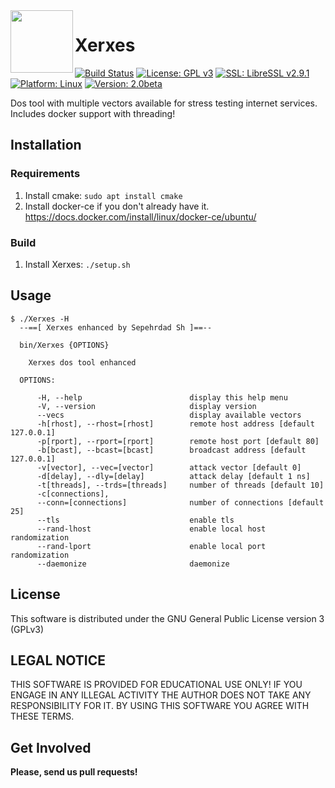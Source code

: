<img align="left" width="100" height="100" src="img/XerxesTheGreat.jpg">

# Xerxes

[![Build Status](https://travis-ci.com/Nat-As/Xerxes.svg?branch=master)](https://travis-ci.com/Nat-As/Xerxes)
[![License: GPL v3](https://img.shields.io/badge/License-GPL%20v3-blue.svg)](https://www.gnu.org/licenses/gpl-3.0)
[![SSL: LibreSSL v2.9.1](https://img.shields.io/badge/SSL-LibreSSL%20v2.9.1-green.svg)](https://www.libressl.org/)
[![Platform: Linux](https://img.shields.io/badge/Platform-Linux-blue.svg)](https://www.linux.org/)
[![Version: 2.0beta](https://img.shields.io/badge/Version-2.0beta-blue.svg)](https://github.com/sepehrdaddev/Xerxes.git)

Dos tool with multiple vectors available for stress testing internet services. Includes docker support with threading!
## Installation
### Requirements
1. Install cmake: ```sudo apt install cmake```
2. Install docker-ce if you don't already have it. https://docs.docker.com/install/linux/docker-ce/ubuntu/

### Build
1. Install Xerxes: ```./setup.sh```

## Usage

```
$ ./Xerxes -H
  --==[ Xerxes enhanced by Sepehrdad Sh ]==--

  bin/Xerxes {OPTIONS}

    Xerxes dos tool enhanced

  OPTIONS:

      -H, --help                        display this help menu
      -V, --version                     display version
      --vecs                            display available vectors
      -h[rhost], --rhost=[rhost]        remote host address [default 127.0.0.1]
      -p[rport], --rport=[rport]        remote host port [default 80]
      -b[bcast], --bcast=[bcast]        broadcast address [default 127.0.0.1]
      -v[vector], --vec=[vector]        attack vector [default 0]
      -d[delay], --dly=[delay]          attack delay [default 1 ns]
      -t[threads], --trds=[threads]     number of threads [default 10]
      -c[connections],
      --conn=[connections]              number of connections [default 25]
      --tls                             enable tls
      --rand-lhost                      enable local host randomization
      --rand-lport                      enable local port randomization
      --daemonize                       daemonize
```

## License

This software is distributed under the GNU General Public License version 3 (GPLv3)

## LEGAL NOTICE

THIS SOFTWARE IS PROVIDED FOR EDUCATIONAL USE ONLY! IF YOU ENGAGE IN ANY ILLEGAL ACTIVITY THE AUTHOR DOES NOT TAKE ANY RESPONSIBILITY FOR IT. BY USING THIS SOFTWARE YOU AGREE WITH THESE TERMS.

## Get Involved

**Please, send us pull requests!**
